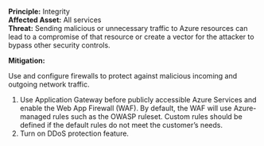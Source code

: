 **Principle:** Integrity  
**Affected Asset:** All services  
**Threat:** Sending malicious or unnecessary traffic to Azure resources can lead to a compromise of that resource or create a vector for the attacker to bypass other security controls.

**Mitigation:**

Use and configure firewalls to protect against malicious incoming and outgoing network traffic.

1. Use Application Gateway before publicly accessible Azure Services and enable the Web App Firewall (WAF). By default, the WAF will use Azure-managed rules such as the OWASP ruleset. Custom rules should be defined if the default rules do not meet the customer’s needs.
2. Turn on DDoS protection feature.